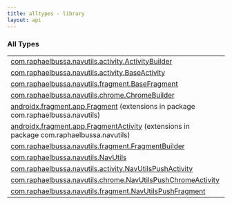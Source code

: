```yaml
---
title: alltypes - library
layout: api
---
```


### All Types

<table class="api-docs-table">
<tbody>
<tr>
<td markdown="1">
<a href="../com.raphaelbussa.navutils.activity/-activity-builder/index.html">com.raphaelbussa.navutils.activity.ActivityBuilder</a>
</td>
<td markdown="1">

</td>
</tr>
<tr>
<td markdown="1">
<a href="../com.raphaelbussa.navutils.activity/-base-activity/index.html">com.raphaelbussa.navutils.activity.BaseActivity</a>
</td>
<td markdown="1">

</td>
</tr>
<tr>
<td markdown="1">
<a href="../com.raphaelbussa.navutils.fragment/-base-fragment/index.html">com.raphaelbussa.navutils.fragment.BaseFragment</a>
</td>
<td markdown="1">

</td>
</tr>
<tr>
<td markdown="1">
<a href="../com.raphaelbussa.navutils.chrome/-chrome-builder/index.html">com.raphaelbussa.navutils.chrome.ChromeBuilder</a>
</td>
<td markdown="1">

</td>
</tr>
<tr>
<td markdown="1">
<a href="../com.raphaelbussa.navutils/androidx.fragment.app.-fragment/index.html">androidx.fragment.app.Fragment</a> (extensions in package com.raphaelbussa.navutils)
</td>
<td markdown="1">

</td>
</tr>
<tr>
<td markdown="1">
<a href="../com.raphaelbussa.navutils/androidx.fragment.app.-fragment-activity/index.html">androidx.fragment.app.FragmentActivity</a> (extensions in package com.raphaelbussa.navutils)
</td>
<td markdown="1">

</td>
</tr>
<tr>
<td markdown="1">
<a href="../com.raphaelbussa.navutils.fragment/-fragment-builder/index.html">com.raphaelbussa.navutils.fragment.FragmentBuilder</a>
</td>
<td markdown="1">

</td>
</tr>
<tr>
<td markdown="1">
<a href="../com.raphaelbussa.navutils/-nav-utils/index.html">com.raphaelbussa.navutils.NavUtils</a>
</td>
<td markdown="1">

</td>
</tr>
<tr>
<td markdown="1">
<a href="../com.raphaelbussa.navutils.activity/-nav-utils-push-activity/index.html">com.raphaelbussa.navutils.activity.NavUtilsPushActivity</a>
</td>
<td markdown="1">

</td>
</tr>
<tr>
<td markdown="1">
<a href="../com.raphaelbussa.navutils.chrome/-nav-utils-push-chrome-activity/index.html">com.raphaelbussa.navutils.chrome.NavUtilsPushChromeActivity</a>
</td>
<td markdown="1">

</td>
</tr>
<tr>
<td markdown="1">
<a href="../com.raphaelbussa.navutils.fragment/-nav-utils-push-fragment/index.html">com.raphaelbussa.navutils.fragment.NavUtilsPushFragment</a>
</td>
<td markdown="1">

</td>
</tr>
</tbody>
</table>
